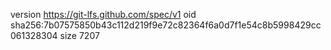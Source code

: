 version https://git-lfs.github.com/spec/v1
oid sha256:7b07575850b43c112d219f9e72c82364f6a0d7f1e54c8b5998429cc061328304
size 7207
